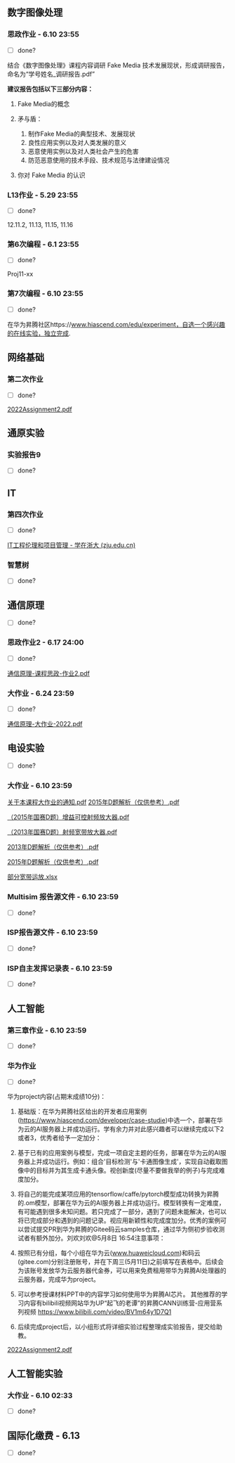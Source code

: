 ## 数字图像处理

### 思政作业 - 6.10 23:55

- [ ] done?

结合《数字图像处理》课程内容调研 Fake Media 技术发展现状，形成调研报告，命名为“学号姓名_调研报告.pdf”

**建议报告包括以下三部分内容：**

1. Fake Media的概念

2. 矛与盾：
   1. 制作Fake Media的典型技术、发展现状
   2. 良性应用实例以及对人类发展的意义
   3. 恶意使用实例以及对人类社会产生的危害
   4. 防范恶意使用的技术手段、技术规范与法律建设情况

3. 你对 Fake Media 的认识

### L13作业 - 5.29 23:55

- [ ] done?

12.11.2, 11.13, 11.15, 11.16

### 第6次编程 - 6.1 23:55

- [ ] done?

Proj11-xx

### 第7次编程 - 6.10 23:55

- [ ] done?

在华为昇腾社区https://www.hiascend.com/edu/experiment，自选一个感兴趣的在线实验，独立完成.

## 网络基础

### 第二次作业

- [ ] done?

 [2022Assignment2.pdf](2022Assignment2.pdf) 

## 通原实验

### 实验报告9

- [ ] done?

## IT

### 第四次作业

- [ ] done?

[IT工程伦理和项目管理 - 学在浙大 (zju.edu.cn)](https://courses.zju.edu.cn/course/44726/learning-activity#/exam/38815)

### 智慧树

- [ ] done?

## 通信原理

- [ ] done?

### 思政作业2 - 6.17 24:00

- [ ] done?

 [通信原理-课程思政-作业2.pdf](通信原理-课程思政-作业2.pdf) 

### 大作业 - 6.24 23:59

- [ ] done?

 [通信原理-大作业-2022.pdf](通信原理-大作业-2022.pdf) 

## 电设实验

- [ ] done?

### 大作业 - 6.10 23:59

 [关于本课程大作业的通知.pdf](关于本课程大作业的通知.pdf)  [2015年D题解析（仅供参考）.pdf](2015年D题解析（仅供参考）.pdf) 

 [（2015年国赛D题）增益可控射频放大器.pdf](（2015年国赛D题）增益可控射频放大器.pdf) 

 [（2013年国赛D题）射频宽带放大器.pdf](（2013年国赛D题）射频宽带放大器.pdf) 

 [2013年D题解析（仅供参考）.pdf](2013年D题解析（仅供参考）.pdf) 

 [2015年D题解析（仅供参考）.pdf](2015年D题解析（仅供参考）.pdf)  

[部分宽带运放.xlsx](部分宽带运放.xlsx) 

### Multisim 报告源文件 - 6.10 23:59

- [ ] done?

### ISP报告源文件 - 6.10 23:59

- [ ] done?

### ISP自主发挥记录表 - 6.10 23:59

- [ ] done?

## 人工智能

### 第三章作业 - 6.10 23:59

- [ ] done?

### 华为作业

- [ ] done?

华为project内容(占期末成绩10分)：

1. 基础版：在华为昇腾社区给出的开发者应用案例(https://www.hiascend.com/developer/case-studie)中选一个，部署在华为云的AI服务器上并成功运行。学有余力并对此感兴趣者可以继续完成以下2或者3，优秀者给予一定加分：

2. 基于已有的应用案例与模型，完成一项自定主题的任务，部署在华为云的AI服务器上并成功运行。例如：组合'目标检测'与'卡通图像生成'，实现自动截取图像中的目标并为其生成卡通头像。视创新度(尽量不要做我举的例子)与完成难度加分。
3. 将自己的能完成某项应用的tensorflow/caffe/pytorch模型成功转换为昇腾的.om模型，部署在华为云的AI服务器上并成功运行。模型转换有一定难度，有可能遇到很多未知问题。若只完成了一部分，遇到了问题未能解决，也可以将已完成部分和遇到的问题记录。视应用新颖性和完成度加分。优秀的案例可以尝试提交PR到华为昇腾的Gitee码云samples仓库，通过华为侧初步验收测试者有额外加分。刘欢刘欢@5月8日 16:54注意事项：
4. 按照已有分组，每个小组在华为云(www.huaweicloud.com)和码云(gitee.com)分别注册账号，并在下周三(5月11日)之前填写在表格中。后续会为该账号发放华为云服务器代金券，可以用来免费租用带华为昇腾AI处理器的云服务器，完成华为project。
2. 可以参考授课材料PPT中的内容学习如何使用华为昇腾AI芯片。
其他推荐的学习内容有bilibili视频网站华为UP“起飞的老谭”的昇腾CANN训练营-应用营系列视频
https://www.bilibili.com/video/BV1m64y1D7Q1
3. 后续完成project后，以小组形式将详细实验过程整理成实验报告，提交给助教。 

[2022Assignment2.pdf](2022Assignment2.pdf) 

## 人工智能实验

### 大作业 - 6.10 02:33

- [ ] done?

## 国际化缴费 - 6.13

- [ ] done?
